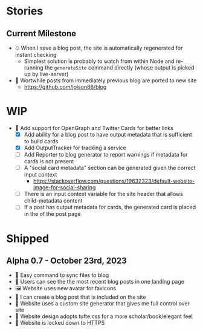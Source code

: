 # Stories

## Current Milestone

- ⏲ When I save a blog post, the site is automatically regenerated for instant checking
  - Simplest solution is probably to watch from within Node and re-running the `generateSite` command directly (whose output is picked up by live-server)
- 📄 Wortwhile posts from immediately previous blog are ported to new site
  - https://github.com/jolson88/blog

# WIP

- 🐤 Add support for OpenGraph and Twitter Cards for better links
  - [x] Add ability for a blog post to have output metadata that is sufficient to build cards
  - [x] Add OutputTracker for tracking a service
  - [ ] Add Reporter to blog generator to report warnings if metadata for cards is not present
  - [ ] A "social card metadata" section can be generated given the correct input context
    - https://stackoverflow.com/questions/19632323/default-website-image-for-social-sharing
  - [ ] There is an input context variable for the site header that allows child-metadata content
  - [ ] If a post has output metadata for cards, the generated card is placed in the <head> of the post page

# Shipped

## Alpha 0.7 - October 23rd, 2023

- 💾 Easy command to sync files to blog
- 📖 Users can see the the most recent blog posts in one landing page
- 🖼 Website uses new avatar for favicons
- 📃 I can create a blog post that is included on the site
- 🎯 Website uses a custom site generator that gives me full control over site
- 🎯 Website design adopts tufte.css for a more scholar/book/elegant feel
- 🎯 Website is locked down to HTTPS
